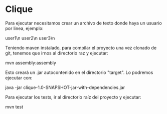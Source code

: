 # Clique

Para ejecutar necesitamos crear un archivo de texto donde haya un usuario por linea, ejemplo:

user1\n
user2\n
user3\n


Teniendo maven instalado, para compilar el proyecto una vez clonado de git, tenemos que irnos al directorio raz y ejecutar:

mvn assembly:assembly

Esto creará un .jar autocontenido en el directorio "target". Lo podremos ejecutar con:

java -jar clique-1.0-SNAPSHOT-jar-with-dependencies.jar <filename>


Para ejecutar los tests, ir al directorio raíz del proyecto y ejecutar:

mvn test
